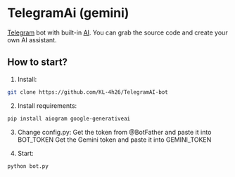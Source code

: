 # TelegramAi (gemini)

<u>Telegram</u> bot with built-in <u>AI</u>. You can grab the source code and create your own AI assistant.

## How to start?

1. Install:
```bash
git clone https://github.com/KL-4h26/TelegramAI-bot
```

2. Install requirements:
```bash
pip install aiogram google-generativeai
```

3. Change config.py:
Get the token from @BotFather and paste it into BOT_TOKEN
Get the Gemini token and paste it into GEMINI_TOKEN

4. Start:
```bash
python bot.py
```
